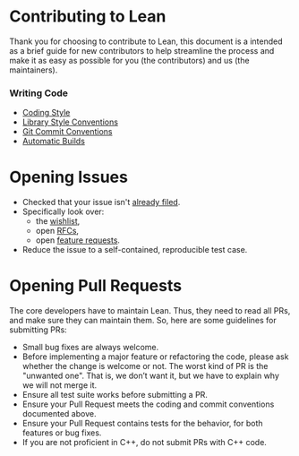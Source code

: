 # Contributing to Lean

Thank you for choosing to contribute to Lean, this document is a intended as a brief guide
for new contributors to help streamline the process and make it as easy as possible
for you (the contributors) and us (the maintainers).

### Writing Code

- [Coding Style](doc/coding_style.md)
- [Library Style Conventions](doc/lean/library_style.org)
- [Git Commit Conventions](doc/commit_convention.md)
- [Automatic Builds](doc/make/travis.md)

# Opening Issues

-  Checked that your issue isn't [already filed](https://github.com/leanprover/lean/issues).
- Specifically look over:
  * the [wishlist](https://github.com/leanprover/lean/issues?q=is%3Aissue+is%3Aopen+label%3AI-wishlist),
  * open [RFCs](https://github.com/leanprover/lean/issues?q=is%3Aissue+is%3Aopen+label%3ARFC),
  * open [feature requests](https://github.com/leanprover/lean/issues?q=is%3Aissue+is%3Aopen+label%3AFeature).
- Reduce the issue to a self-contained, reproducible test case.

# Opening Pull Requests

The core developers have to maintain Lean. Thus, they need to read all PRs, and make sure they can maintain them.
So, here are some guidelines for submitting PRs:
- Small bug fixes are always welcome.
- Before implementing a major feature or refactoring the code, please ask whether the change is welcome or not.
  The worst kind of PR is the "unwanted one". That is, we don’t want it, but we have to explain why we will not merge it.
- Ensure all test suite works before submitting a PR.
- Ensure your Pull Request meets the coding and commit conventions documented above.
- Ensure your Pull Request contains tests for the behavior, for both features or
  bug fixes.
- If you are not proficient in C++, do not submit PRs with C++ code.
